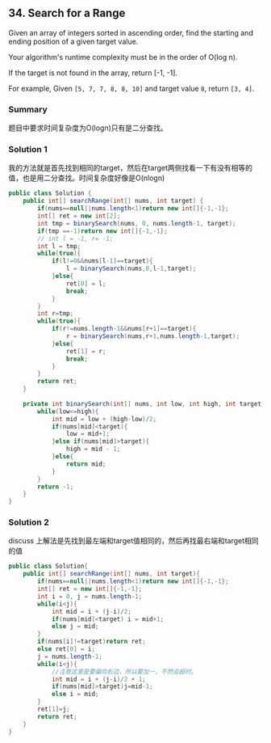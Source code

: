 ## 34. Search for a Range

Given an array of integers sorted in ascending order, find the starting and ending position of a given target value.

Your algorithm's runtime complexity must be in the order of O(log n).

If the target is not found in the array, return [-1, -1].

For example,
Given `[5, 7, 7, 8, 8, 10]` and target value `8`,
return `[3, 4]`.


### Summary
题目中要求时间复杂度为O(logn)只有是二分查找。

### Solution 1
我的方法就是首先找到相同的target，然后在target两侧找看一下有没有相等的值，也是用二分查找。时间复杂度好像是O(nlogn)

```java
public class Solution {
    public int[] searchRange(int[] nums, int target) {
        if(nums==null||nums.length<1)return new int[]{-1,-1};
        int[] ret = new int[2];
        int tmp = binarySearch(nums, 0, nums.length-1, target);
        if(tmp ==-1)return new int[]{-1,-1};
        // int l = -1, r= -1;
        int l = tmp;
        while(true){
            if(l!=0&&nums[l-1]==target){
                l = binarySearch(nums,0,l-1,target);
            }else{
                ret[0] = l;
                break;
            }
        }
        int r=tmp;
        while(true){
            if(r!=nums.length-1&&nums[r+1]==target){
                r = binarySearch(nums,r+1,nums.length-1,target);
            }else{
                ret[1] = r;
                break;
            }
        }
        return ret;
    }
    
    private int binarySearch(int[] nums, int low, int high, int target){
        while(low<=high){
            int mid = low + (high-low)/2;
            if(nums[mid]<target){
                low = mid+1;
            }else if(nums[mid]>target){
                high = mid - 1;
            }else{
                return mid;
            }
        }
        return -1;
    }
}
```

### Solution 2
discuss 上解法是先找到最左端和target值相同的，然后再找最右端和target相同的值

```java
public class Solution{
    public int[] searchRange(int[] nums, int target){
        if(nums==null||nums.length<1)return new int[]{-1,-1};
        int[] ret = new int[]{-1,-1};
        int i = 0, j = nums.length-1;
        while(i<j){
            int mid = i + (j-i)/2;
            if(nums[mid]<target) i = mid+1;
            else j = mid;
        }
        if(nums[i]!=target)return ret;
        else ret[0] = i;
        j = nums.length-1;
        while(i<j){
            //注意这里是要偏向右边，所以要加一，不然会超时。
            int mid = i + (j-i)/2 + 1;
            if(nums[mid]>target)j=mid-1;
            else i = mid;
        }
        ret[1]=j;
        return ret;
    }
}
```

